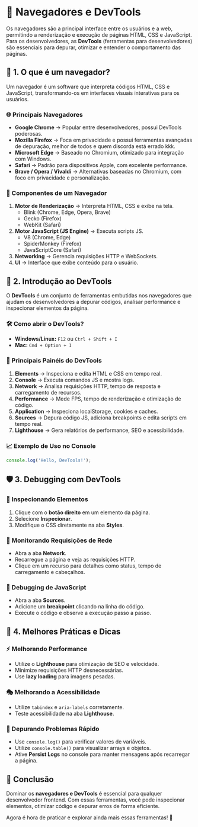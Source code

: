 # 🔮 Navegadores e DevTools

Os navegadores são a principal interface entre os usuários e a web, permitindo a renderização e execução de páginas HTML, CSS e JavaScript. Para os desenvolvedores, as **DevTools** (ferramentas para desenvolvedores) são essenciais para depurar, otimizar e entender o comportamento das páginas.


## 🎨 1. O que é um navegador?

Um navegador é um software que interpreta códigos HTML, CSS e JavaScript, transformando-os em interfaces visuais interativas para os usuários.

### 🌐 Principais Navegadores

- **Google Chrome** → Popular entre desenvolvedores, possui DevTools poderosas.
- **Mozilla Firefox** → Foca em privacidade e possui ferramentas avançadas de depuração, melhor de todos e quem discorda está errado kkk.
- **Microsoft Edge** → Baseado no Chromium, otimizado para integração com Windows.
- **Safari** → Padrão para dispositivos Apple, com excelente performance.
- **Brave / Opera / Vivaldi** → Alternativas baseadas no Chromium, com foco em privacidade e personalização.

### 🤖 Componentes de um Navegador

1. **Motor de Renderização** → Interpreta HTML, CSS e exibe na tela.
   - Blink (Chrome, Edge, Opera, Brave)
   - Gecko (Firefox)
   - WebKit (Safari)
2. **Motor JavaScript (JS Engine)** → Executa scripts JS.
   - V8 (Chrome, Edge)
   - SpiderMonkey (Firefox)
   - JavaScriptCore (Safari)
3. **Networking** → Gerencia requisições HTTP e WebSockets.
4. **UI** → Interface que exibe conteúdo para o usuário.



## 🔧 2. Introdução ao DevTools

O **DevTools** é um conjunto de ferramentas embutidas nos navegadores que ajudam os desenvolvedores a depurar códigos, analisar performance e inspecionar elementos da página.

### 🛠️ Como abrir o DevTools?

- **Windows/Linux:** `F12` ou `Ctrl + Shift + I`
- **Mac:** `Cmd + Option + I`


### 🎉 Principais Painéis do DevTools

1. **Elements** → Inspeciona e edita HTML e CSS em tempo real.
2. **Console** → Executa comandos JS e mostra logs.
3. **Network** → Analisa requisições HTTP, tempo de resposta e carregamento de recursos.
4. **Performance** → Mede FPS, tempo de renderização e otimização de código.
5. **Application** → Inspeciona localStorage, cookies e caches.
6. **Sources** → Depura código JS, adiciona breakpoints e edita scripts em tempo real.
7. **Lighthouse** → Gera relatórios de performance, SEO e acessibilidade.

### 📈 Exemplo de Uso no Console

```javascript
console.log('Hello, DevTools!');
```

## 🛡️ 3. Debugging com DevTools

### 📐 Inspecionando Elementos

1. Clique com o **botão direito** em um elemento da página.
2. Selecione **Inspecionar**.
3. Modifique o CSS diretamente na aba **Styles**.

### 🔗 Monitorando Requisições de Rede

- Abra a aba **Network**.
- Recarregue a página e veja as requisições HTTP.
- Clique em um recurso para detalhes como status, tempo de carregamento e cabeçalhos.

### 🎉 Debugging de JavaScript

- Abra a aba **Sources**.
- Adicione um **breakpoint** clicando na linha do código.
- Execute o código e observe a execução passo a passo.



## 📅 4. Melhores Práticas e Dicas

### ⚡ Melhorando Performance

- Utilize o **Lighthouse** para otimização de SEO e velocidade.
- Minimize requisições HTTP desnecessárias.
- Use **lazy loading** para imagens pesadas.

### 🎭 Melhorando a Acessibilidade

- Utilize `tabindex` e `aria-labels` corretamente.
- Teste acessibilidade na aba **Lighthouse**.

### 🤖 Depurando Problemas Rápido

- Use `console.log()` para verificar valores de variáveis.
- Utilize `console.table()` para visualizar arrays e objetos.
- Ative **Persist Logs** no console para manter mensagens após recarregar a página.



## 🎯 Conclusão

Dominar os **navegadores e DevTools** é essencial para qualquer desenvolvedor frontend. Com essas ferramentas, você pode inspecionar elementos, otimizar código e depurar erros de forma eficiente.

Agora é hora de praticar e explorar ainda mais essas ferramentas! 🚀

